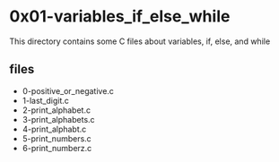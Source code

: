# 0x01-variables_if_else_while

This directory contains some C files about variables, if, else, and while

## files

* 0-positive_or_negative.c
* 1-last_digit.c
* 2-print_alphabet.c
* 3-print_alphabets.c
* 4-print_alphabt.c
* 5-print_numbers.c
* 6-print_numberz.c

